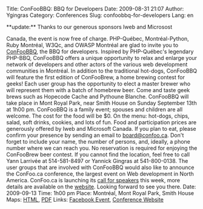 Title: ConFooBBQ: BBQ for Developers
Date: 2009-08-31 21:07
Author: Ygingras
Category: Conferences
Slug: confoobbq-for-developers
Lang: en

<!--:en-->**update:** Thanks to our generous sponsors Iweb and Microsost
Canada, the event is now free of charge. PHP-Québec, Montréal-Python,
Ruby Montréal, W3Qc, and OWASP Montréal are glad to invite you to
[ConFooBBQ][], the BBQ for developers. Inspired by PHP-Québec's
legendary PHP-BBQ, ConFooBBQ offers a unique opportunity to relax and
enlarge your network of developers and other actors of the various web
development communities in Montréal. In addition to the traditional
hot-dogs, ConFooBBQ will feature the first edition of ConFooBrew, a home
brewing contest for geeks! Each user group has the opportunity to elect
a master brewer who will represent them with a batch of homebrew beer.
Come and taste geek brews such as Hopecode Cache and Pythoune Blanche.
ConFooBBQ will take place in Mont Royal Park, near Smith House on Sunday
September 13th at 1h00 pm. ConFooBBQ is a family event; spouses and
children are all welcome. The cost for the food will be $0. On the
menu: hot-dogs, chips, salad, soft drinks, cookies, and lots of fun.
Food and participation prices are generously offered by Iweb and
Microsoft Canada. If you plan to eat, please confirm your presence by
sending an email to board@confoo.ca. Don't forget to include your name,
the number of persons, and, ideally, a phone number where we can reach
you. No reservation is required for enjoying the ConFooBrew beer
contest. If you cannot find the location, feel free to call Yann
Larrivée at 514-581-8497 or Yannick Gingras at 541-800-0138. The user
groups that are involved with ConFooBBQ would also like to announce the
ConFoo.ca conference, the largest event on Web development in North
America. ConFoo.ca is launching its [call for speakers][] this week,
more details are available on the [website][call for speakers]. Looking
forward to see you there. Date: 2009-09-13 Time: 1h00 pm Place:
Montréal, Mont Royal Park, Smith House Maps: [HTML][], [PDF][] Links:
[Facebook Event][ConFooBBQ], [Conference Website][]

  [ConFooBBQ]: http://www.facebook.com/event.php?eid=154314716205&ref=nf
  [call for speakers]: http://confoo.ca/en/cfp
  [HTML]: http://www.lemontroyal.qc.ca/carte/2.html
  [PDF]: http://www.lemontroyal.qc.ca/pdf/carte-f.pdf
  [Conference Website]: http://confoo.ca

